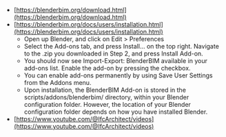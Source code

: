 
- [https://blenderbim.org/download.html](https://blenderbim.org/download.html)
- [https://blenderbim.org/docs/users/installation.html](https://blenderbim.org/docs/users/installation.html)
  - Open up Blender, and click on Edit > Preferences
  - Select the Add-ons tab, and press Install… on the top right. Navigate to the .zip you downloaded in Step 2, and press Install Add-on.
  - You should now see Import-Export: BlenderBIM available in your add-ons list. Enable the add-on by pressing the checkbox.
  - You can enable add-ons permanently by using Save User Settings from the Addons menu.
  - Upon installation, the BlenderBIM Add-on is stored in the scripts/addons/blenderbim/ directory, within your Blender configuration folder. However, the location of your Blender configuration folder depends on how you have installed Blender.
- [https://www.youtube.com/@IfcArchitect/videos](https://www.youtube.com/@IfcArchitect/videos)
